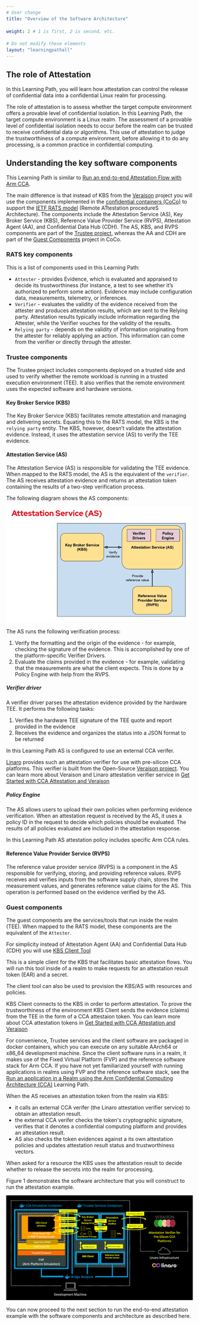 ```yaml
---
# User change
title: "Overview of the Software Architecture"

weight: 2 # 1 is first, 2 is second, etc.

# Do not modify these elements
layout: "learningpathall"
---
```


## The role of Attestation
In this Learning Path, you will learn how attestation can control the release
of confidential data into a confidential Linux realm for processing.

The role of attestation is to assess whether the target compute environment
offers a provable level of confidential isolation. In this Learning Path,
the target compute environment is a Linux realm. The assessment of a provable
level of confidential isolation needs to occur before the realm can be trusted
to receive confidential data or algorithms. This use of attestation to judge
the trustworthiness of a compute environment, before allowing it to do any
processing, is a common practice in confidential computing.

## Understanding the key software components

This Learning Path is similar to
[Run an end-to-end Attestation Flow with Arm CCA](/learning-paths/servers-and-cloud-computing/cca-essentials/).

The main difference is that instead of KBS from the [Veraison](https://github.com/veraison) project you will use
the components implemented in the [confidential containers (CoCo)](https://github.com/confidential-containers)
to support the [IETF RATS model](https://datatracker.ietf.org/doc/rfc9334/)
(Remote ATtestation procedureS Architecture). The components include the Attestation Service (AS),
Key Broker Service (KBS), Reference Value Provider Service (RVPS), Attestation Agent (AA), and Confidential Data Hub (CDH).
The AS, KBS, and RVPS components are part of the [Trustee project](https://github.com/confidential-containers/trustee),
whereas the AA and CDH are part of the [Guest Components](https://github.com/confidential-containers/guest-components) project in CoCo.

### RATS key components

This is a list of components used in this Learning Path:

- `Attester` - provides Evidence, which is evaluated and appraised to decide its
   trustworthiness (for instance, a test to see whether it’s authorized to perform some action).
   Evidence may include configuration data, measurements, telemetry, or inferences.
- `Verifier` - evaluates the validity of the evidence received from the attester
   and produces attestation results, which are sent to the Relying party.
   Attestation results typically include information regarding the Attester,
   while the Verifier vouches for the validity of the results.
- `Relying party` - depends on the validity of information originating from
   the attester for reliably applying an action. This information can come
   from the verifier or directly through the attester.

### Trustee components

The Trustee project includes components deployed on a trusted side and used to verify
whether the remote workload is running in a trusted execution environment (TEE).
It also verifies that the remote environment uses the expected software and hardware versions.

#### Key Broker Service (KBS)

The Key Broker Service (KBS) facilitates remote attestation and managing
and delivering secrets. Equating this to the RATS model, the KBS is the
`relying party` entity. The KBS, however, doesn’t validate the attestation evidence.
Instead, it uses the attestation service (AS) to verify the TEE evidence.

#### Attestation Service (AS)

The Attestation Service (AS) is responsible for validating the TEE evidence.
When mapped to the RATS model, the AS is the equivalent of the `verifier`.
The AS receives attestation evidence and returns an attestation token
containing the results of a two-step verification process.

The following diagram shows the AS components:

![attestation-services](attestation-services.png "Attestation Service components")

The AS runs the following verification process:

1. Verify the formatting and the origin of the evidence - for example, checking the signature of the evidence.
   This is accomplished by one of the platform-specific Verifier Drivers.
2. Evaluate the claims provided in the evidence - for example, validating that the measurements are what the
   client expects. This is done by a Policy Engine with help from the RVPS.

##### Verifier driver

A verifier driver parses the attestation evidence provided by the hardware TEE. It performs the following tasks:

1. Verifies the hardware TEE signature of the TEE quote and report provided in the evidence
2. Receives the evidence and organizes the status into a JSON format to be returned

In this Learning Path AS is configured to use an external CCA verifer.

[Linaro](https://www.linaro.org) provides such an attestation verifier for use with pre-silicon CCA platforms.
This verifier is built from the Open-Source [Veraison project](https://github.com/veraison).
You can learn more about Veraison and Linaro attestation verifier service in
[Get Started with CCA Attestation and Veraison](https://learn.arm.com/learning-paths/servers-and-cloud-computing/cca-veraison/)

##### Policy Engine

The AS allows users to upload their own policies when performing evidence verification.
When an attestation request is received by the AS, it uses a policy ID in the request
to decide which policies should be evaluated.
The results of all policies evaluated are included in the attestation response.

In this Learning Path AS attestation policy includes specific Arm CCA rules.

#### Reference Value Provider Service (RVPS)

The reference value provider service (RVPS) is a component in the AS responsible for verifying,
storing, and providing reference values. RVPS receives and verifies inputs from the software
supply chain, stores the measurement values, and generates reference value claims for the AS.
This operation is performed based on the evidence verified by the AS.


### Guest components

The guest components are the services/tools that run inside the realm (TEE).
When mapped to the RATS model, these components are the equivalent of the `Attester`.

For simplicity instead of Attestation Agent (AA) and Confidential Data Hub (CDH)
you will use [KBS Client Tool](https://github.com/confidential-containers/trustee/tree/main/tools/kbs-client)

This is a simple client for the KBS that facilitates basic attestation flows.
You will run this tool inside of a realm to make requests for an attestation result token (EAR) and a secret.

The client tool can also be used to provision the KBS/AS with resources and policies.

KBS Client connects to the KBS in order to perform attestation. To prove the trustworthiness of the environment
KBS Client sends the evidence (claims) from the TEE in the form of a CCA attestaion token.
You can learn more about CCA attestation tokens in
[Get Started with CCA Attestation and Veraison](https://learn.arm.com/learning-paths/servers-and-cloud-computing/cca-veraison/)

For convenience, Trustee services and the client software are packaged in
docker containers, which you can execute on any suitable AArch64 or x86_64
development machine. Since the client software runs in a realm, it makes use
of the Fixed Virtual Platform (FVP) and the reference software stack for Arm CCA.
If you have not yet familiarized yourself with running applications in realms using
FVP and the reference software stack, see the
[Run an application in a Realm using the Arm Confidential Computing Architecture (CCA)](/learning-paths/servers-and-cloud-computing/cca-container)
Learning Path.

When the AS receives an attestation token from the realm via KBS:
- it calls an external CCA verifer (the Linaro attestation verifier service) to obtain an attestation result.
- the external CCA verifer checks the token's cryptographic signature,
  verifies that it denotes a confidential computing platform and provides an attestation result.
- AS also checks the token evidences against a its own attestation policies and updates attestation result status and trustworthiness vectors.

When asked for a resource the KBS uses the attestation result to decide whether to release the secrets into the realm for processing.

Figure 1 demonstrates the software architecture that you will construct to run the attestation example.

![cca-trustee](trustee.png "Figure 1: Software architecture for running attestation.")

You can now proceed to the next section to run the end-to-end attestation example with the software components and architecture as described here.
